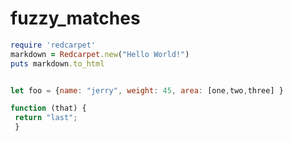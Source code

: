 # fuzzy_matches


```ruby
require 'redcarpet'
markdown = Redcarpet.new("Hello World!")
puts markdown.to_html
```

```javascript 

let foo = {name: "jerry", weight: 45, area: [one,two,three] }

function (that) {
 return "last";
 }
 
 ```
 
